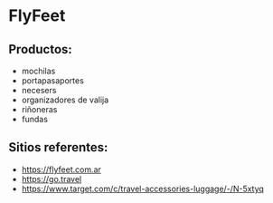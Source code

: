 # FlyFeet

## Productos:
- mochilas
- portapasaportes
- necesers
- organizadores de valija
- riñoneras
- fundas

## Sitios referentes:
- https://flyfeet.com.ar
- https://go.travel
- https://www.target.com/c/travel-accessories-luggage/-/N-5xtyq